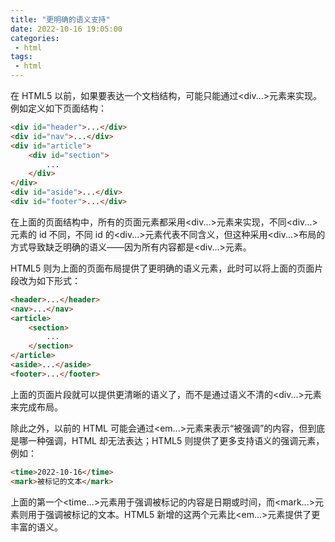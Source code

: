 ```yaml
---
title: "更明确的语义支持"
date: 2022-10-16 19:05:00
categories:
 - html
tags:
 - html
---
```




在 HTML5 以前，如果要表达一个文档结构，可能只能通过\<div...\>元素来实现。例如定义如下页面结构：

```html
<div id="header">...</div>
<div id="nav">...</div>
<div id="article">
	<div id="section">
		...
	</div>
</div>
<div id="aside">...</div>
<div id="footer">...</div>
```

在上面的页面结构中，所有的页面元素都采用\<div...\>元素来实现，不同\<div...\>元素的 id 不同，不同 id 的\<div...\>元素代表不同含义，但这种采用\<div...\>布局的方式导致缺乏明确的语义——因为所有内容都是\<div...\>元素。

HTML5 则为上面的页面布局提供了更明确的语义元素，此时可以将上面的页面片段改为如下形式：

```html
<header>...</header>
<nav>...</nav>
<article>
    <section>
    	...
	</section>
</article>
<aside>...</aside>
<footer>...</footer>
```

上面的页面片段就可以提供更清晰的语义了，而不是通过语义不清的\<div...\>元素来完成布局。

除此之外，以前的 HTML 可能会通过\<em...\>元素来表示“被强调”的内容，但到底是哪一种强调，HTML 却无法表达；HTML5 则提供了更多支持语义的强调元素，例如：

```html
<time>2022-10-16</time>
<mark>被标记的文本</mark>
```

上面的第一个\<time...\>元素用于强调被标记的内容是日期或时间，而\<mark...\>元素则用于强调被标记的文本。HTML5 新增的这两个元素比\<em...\>元素提供了更丰富的语义。